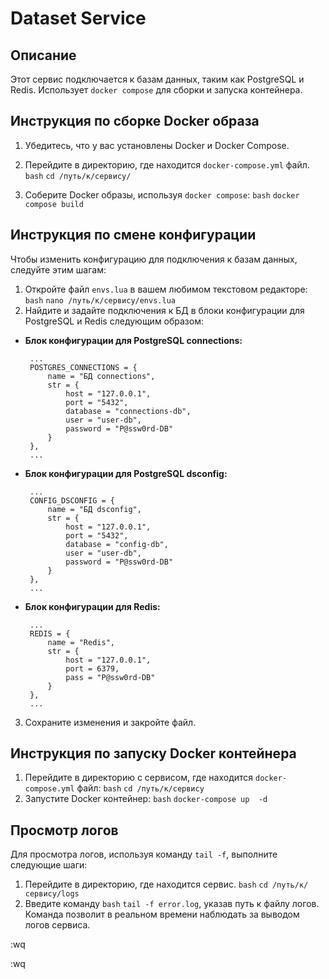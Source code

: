 
# Dataset Service

## Описание

Этот сервис подключается к базам данных, таким как PostgreSQL и Redis. Использует `docker compose` для сборки и запуска контейнера.

## Инструкция по сборке Docker образа

1. Убедитесь, что у вас установлены Docker и Docker Compose.

2. Перейдите в директорию, где находится `docker-compose.yml` файл.
`bash` `cd /путь/к/сервису/`
3. Соберите Docker образы, используя `docker compose`:
`bash` `docker compose build`
 ## Инструкция по смене конфигурации

Чтобы изменить конфигурацию для подключения к базам данных, следуйте этим шагам:

1. Откройте файл `envs.lua` в вашем любимом текстовом редакторе:
`bash` `nano /путь/к/сервису/envs.lua`
2. Найдите и задайте подключения к БД в блоки конфигурации для PostgreSQL и Redis следующим образом:

 - **Блок конфигурации для PostgreSQL connections:**
      

        ...
        POSTGRES_CONNECTIONS = {
            name = "БД connections",
            str = {
                host = "127.0.0.1",
                port = "5432",
                database = "connections-db",
                user = "user-db",
                password = "P@ssw0rd-DB"
            }
        },
        ...


 - **Блок конфигурации для PostgreSQL dsconfig:**
      

        ...
        CONFIG_DSCONFIG = {
            name = "БД dsconfig",
            str = {
                host = "127.0.0.1",
                port = "5432",
                database = "config-db",
                user = "user-db",
                password = "P@ssw0rd-DB"
            }
        },
        ...

 - **Блок конфигурации для Redis:**


        ...
        REDIS = {
            name = "Redis",
            str = {
                host = "127.0.0.1",
                port = 6379,
                pass = "P@ssw0rd-DB"
            }
        },
        ...

3. Сохраните изменения и закройте файл.

## Инструкция по запуску Docker контейнера

1. Перейдите в директорию с сервисом, где находится `docker-compose.yml` файл:
  ``` bash ``` ```cd /путь/к/сервису```
2. Запустите Docker контейнер:
  ```bash``` ```docker-compose up  -d``` 

## Просмотр логов

Для просмотра логов, используя команду `tail -f`, выполните следующие шаги:

1. Перейдите в директорию, где находится сервис.
`bash` `cd /путь/к/сервису/logs`
2. Введите команду `bash` `tail -f error.log`, указав путь к файлу логов. 
Команда позволит в реальном времени наблюдать за выводом логов сервиса.



:wq


:wq
